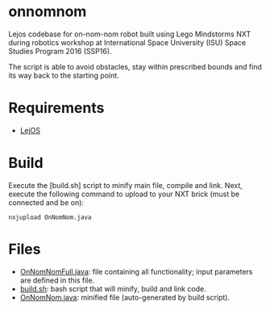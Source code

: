 # onnomnom
Lejos codebase for on-nom-nom robot built using Lego Mindstorms NXT during robotics workshop at International Space University (ISU) Space Studies Program 2016 (SSP16).

The script is able to avoid obstacles, stay within prescribed bounds and find its way back to the starting point.

# Requirements
- [LejOS](http://www.lejos.org/ "LeJOS - Java for Lego Mindstorms")

# Build
Execute the [build.sh] script to minify main file, compile and link. Next, execute the following command to upload to your NXT brick (must be connected and be on):

    nxjupload OnNomNom.java

# Files
- [OnNomNomFull.java](https://github.com/kartikkumar/onnomnom/blob/master/OnNomNomFull.java): file containing all functionality; input parameters are defined in this file.
- [build.sh](https://github.com/kartikkumar/onnomnom/blob/master/build.sh): bash script that will minify, build and link code.
- [OnNomNom.java](https://github.com/kartikkumar/onnomnom/blob/master/OnNomNomFull.java): minified file (auto-generated by build script).
